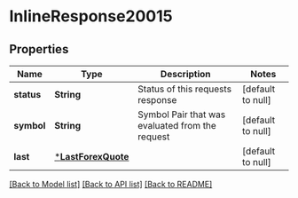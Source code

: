 # InlineResponse20015

## Properties
Name | Type | Description | Notes
------------ | ------------- | ------------- | -------------
**status** | **String** | Status of this requests response | [default to null]
**symbol** | **String** | Symbol Pair that was evaluated from the request | [default to null]
**last** | [***LastForexQuote**](LastForexQuote.md) |  | [default to null]

[[Back to Model list]](../README.md#documentation-for-models) [[Back to API list]](../README.md#documentation-for-api-endpoints) [[Back to README]](../README.md)

